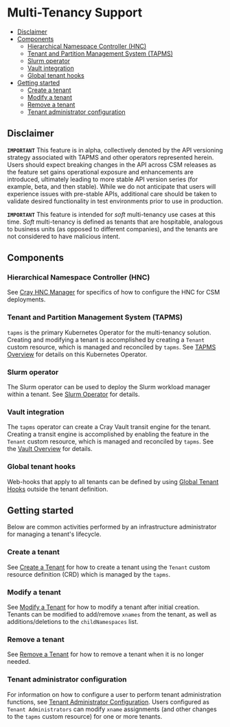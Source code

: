 # Multi-Tenancy Support

- [Disclaimer](#disclaimer)
- [Components](#components)
    - [Hierarchical Namespace Controller (HNC)](#hierarchical-namespace-controller-hnc)
    - [Tenant and Partition Management System (TAPMS)](#tenant-and-partition-management-system-tapms)
    - [Slurm operator](#slurm-operator)
    - [Vault integration](#vault-integration)
    - [Global tenant hooks](#global-tenant-hooks)
- [Getting started](#getting-started)
    - [Create a tenant](#create-a-tenant)
    - [Modify a tenant](#modify-a-tenant)
    - [Remove a tenant](#remove-a-tenant)
    - [Tenant administrator configuration](#tenant-administrator-configuration)

## Disclaimer

**`IMPORTANT`** This feature is in alpha, collectively denoted by the API versioning strategy associated with TAPMS and other operators represented herein.
Users should expect breaking changes in the API across CSM releases as the feature set gains operational exposure and enhancements are introduced, ultimately leading to more stable API version series (for example, beta, and then stable).
While we do not anticipate that users will experience issues with pre-stable APIs, additional care should be taken to validate desired functionality in test environments prior to use in production.

**`IMPORTANT`** This feature is intended for _soft_ multi-tenancy use cases at this time.
_Soft_ multi-tenancy is defined as tenants that are hospitable, analogous to business units (as opposed to different companies), and the tenants are not considered to have malicious intent.

## Components

### Hierarchical Namespace Controller (HNC)

See [Cray HNC Manager](CrayHncManager.md) for specifics of how to configure the HNC for CSM deployments.

### Tenant and Partition Management System (TAPMS)

`tapms` is the primary Kubernetes Operator for the multi-tenancy solution. Creating and modifying a tenant is accomplished by creating a `Tenant` custom resource, which is managed and reconciled by `tapms`.
See [TAPMS Overview](Tapms.md) for details on this Kubernetes Operator.

### Slurm operator

The Slurm operator can be used to deploy the Slurm workload manager within a
tenant. See [Slurm Operator](SlurmOperator.md) for details.

### Vault integration

The `tapms` operator can create a Cray Vault transit engine for the tenant. Creating a transit engine is accomplished by enabling the feature in the `Tenant` custom resource, which is managed and reconciled by `tapms`.
See the [Vault Overview](Vault.md) for details.

### Global tenant hooks

Web-hooks that apply to all tenants can be defined by using [Global Tenant Hooks](GlobalTenantHooks.md) outside the tenant definition.

## Getting started

Below are common activities performed by an infrastructure administrator for managing a tenant's lifecycle.

### Create a tenant

See [Create a Tenant](Create_a_Tenant.md) for how to create a tenant using the `Tenant` custom resource definition (CRD) which is managed by the `tapms`.

### Modify a tenant

See [Modify a Tenant](Modify_a_Tenant.md) for how to modify a tenant after initial creation. Tenants can be modified to add/remove `xnames` from the tenant, as well as additions/deletions to the `childNamespaces` list.

### Remove a tenant

See [Remove a Tenant](Remove_a_Tenant.md) for how to remove a tenant when it is no longer needed.

### Tenant administrator configuration

For information on how to configure a user to perform tenant administration functions, see [Tenant Administrator Configuration](TenantAdminConfig.md).
Users configured as `Tenant Administrators` can modify `xname` assignments (and other changes to the `tapms` custom resource) for one or more tenants.
